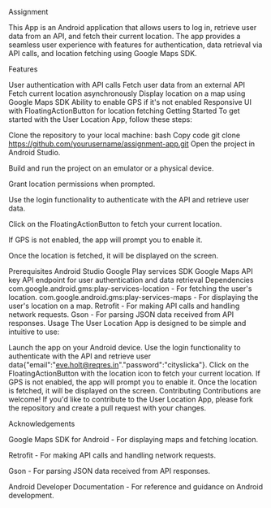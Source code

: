 Assignment

This App is an Android application that allows users to log in, retrieve user data from an API, and fetch their current location. The app provides a seamless user experience with features for authentication, data retrieval via API calls, and location fetching using Google Maps SDK.

Features

User authentication with API calls
Fetch user data from an external API
Fetch current location asynchronously
Display location on a map using Google Maps SDK
Ability to enable GPS if it's not enabled
Responsive UI with FloatingActionButton for location fetching
Getting Started
To get started with the User Location App, follow these steps:

Clone the repository to your local machine:
bash
Copy code
git clone https://github.com/yourusername/assignment-app.git
Open the project in Android Studio.

Build and run the project on an emulator or a physical device.

Grant location permissions when prompted.

Use the login functionality to authenticate with the API and retrieve user data.

Click on the FloatingActionButton to fetch your current location.

If GPS is not enabled, the app will prompt you to enable it.

Once the location is fetched, it will be displayed on the screen.

Prerequisites
Android Studio
Google Play services SDK
Google Maps API key
API endpoint for user authentication and data retrieval
Dependencies
com.google.android.gms:play-services-location - For fetching the user's location.
com.google.android.gms:play-services-maps - For displaying the user's location on a map.
Retrofit - For making API calls and handling network requests.
Gson - For parsing JSON data received from API responses.
Usage
The User Location App is designed to be simple and intuitive to use:

Launch the app on your Android device.
Use the login functionality to authenticate with the API and retrieve user data{"email":"eve.holt@reqres.in"."password":"cityslicka"}.
Click on the FloatingActionButton with the location icon to fetch your current location.
If GPS is not enabled, the app will prompt you to enable it.
Once the location is fetched, it will be displayed on the screen.
Contributing
Contributions are welcome! If you'd like to contribute to the User Location App, please fork the repository and create a pull request with your changes.

Acknowledgements

Google Maps SDK for Android - For displaying maps and fetching location.

Retrofit - For making API calls and handling network requests.

Gson - For parsing JSON data received from API responses.

Android Developer Documentation - For reference and guidance on Android development.
